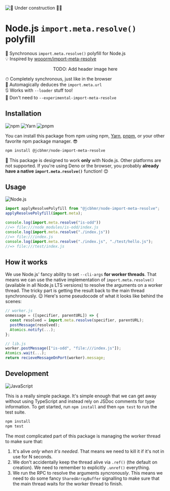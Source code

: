 ![🚧 Under construction 👷‍♂️](https://i.imgur.com/LEP2R3N.png)

# Node.js `import.meta.resolve()` polyfill

🎯 Synchronous `import.meta.resolve()` polyfill for Node.js \
💡 Inspired by [wooorm/import-meta-resolve]

<div align="center">

TODO: Add header image here

</div>

⏱ Completely synchronous, just like in the browser \
🧙 Automagically deduces the `import.meta.url` \
🔃 Works with `--loader` stuff too! \
🌳 Don't need to `--experimental-import-meta-resolve`

## Installation

![npm](https://img.shields.io/static/v1?style=for-the-badge&message=npm&color=CB3837&logo=npm&logoColor=FFFFFF&label=)
![Yarn](https://img.shields.io/static/v1?style=for-the-badge&message=Yarn&color=2C8EBB&logo=Yarn&logoColor=FFFFFF&label=)
![pnpm](https://img.shields.io/static/v1?style=for-the-badge&message=pnpm&color=222222&logo=pnpm&logoColor=F69220&label=)

You can install this package from npm using npm, [Yarn], [pnpm], or your other
favorite npm package manager. 😎

```sh
npm install @jcbhmr/node-import-meta-resolve
```

🛑 This package is designed to work **only** with Node.js. Other platforms are
not supported. If you're using Deno or the browser, you probably **already have
a native `import.meta.resolve()`** function! 😊

## Usage

![Node.js](https://img.shields.io/static/v1?style=for-the-badge&message=Node.js&color=339933&logo=Node.js&logoColor=FFFFFF&label=)

```js
import applyResolvePolyfill from "@jcbhmr/node-import-meta-resolve";
applyResolvePolyfill(import.meta);

console.log(import.meta.resolve("is-odd"))
//=> file:///node_modules/is-odd/index.js
console.log(import.meta.resolve("./index.js"))
//=> file:///index.js
console.log(import.meta.resolve("./index.js", "./test/hello.js");
//=> file:///test/index.js
```

## How it works

We use Node.js' fancy ability to set `--cli-args` **for worker threads**. That
means we can use the native implementation of `import.meta.resolve()` (available
in all Node.js LTS versions) to resolve the arguments on a worker thread. The
tricky part is getting the result back to the main thread synchronously. 😉
Here's some pseudocode of what it looks like behind the scenes:

```js
// worker.js
onmessage = ([specifier, parentURL]) => {
  const resolved = import.meta.resolve(specifier, parentURL);
  postMessage(resolved);
  Atomics.notify(...);
};
```

```js
// lib.js
worker.postMessage(["is-odd", "file:///index.js"]);
Atomics.wait(...);
return recieveMessageOnPort(worker).message;
```

## Development

![JavaScript](https://img.shields.io/static/v1?style=for-the-badge&message=JavaScript&color=222222&logo=JavaScript&logoColor=F7DF1E&label=)

This is a really simple package. It's simple enough that we can get away without
using TypeScript and instead rely on JSDoc comments for type information. To get
started, run `npm install` and then `npm test` to run the test suite.

```sh
npm install
npm test
```

The most complicated part of this package is managing the worker thread to make
sure that:

1. It's alive _only when it's needed_. That means we need to kill it if it's not
   in use for N seconds.
2. We don't accidentally keep the thread alive via `.ref()` (the default on
   creation). We need to remember to explicitly `.unref()` everything.
3. We run the RPC to resolve the arguments _syncronously_. This means we need to
   do some fancy `SharedArrayBuffer` signalling to make sure that the main
   thread waits for the worker thread to finish.

[yarn]: https://yarnpkg.com/
[pnpm]: https://pnpm.io/
[wooorm/import-meta-resolve]: https://github.com/wooorm/import-meta-resolve
